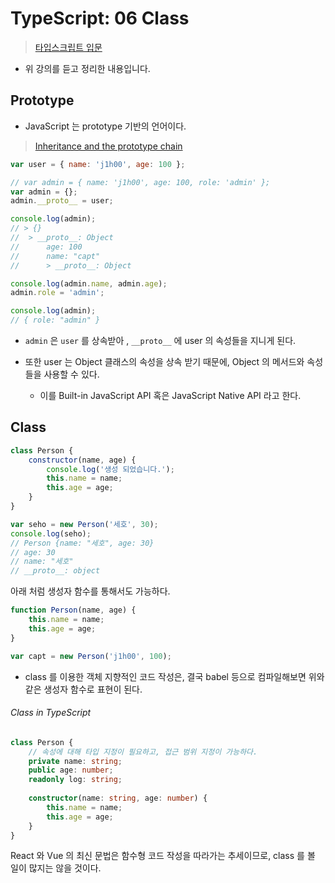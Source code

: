 # TypeScript: 06 Class

> [타입스크립트 입문](https://www.inflearn.com/course/%ED%83%80%EC%9E%85%EC%8A%A4%ED%81%AC%EB%A6%BD%ED%8A%B8-%EC%9E%85%EB%AC%B8/)

- 위 강의를 듣고 정리한 내용입니다. 

## Prototype

- JavaScript 는 prototype 기반의 언어이다. 

>[Inheritance and the prototype chain](https://developer.mozilla.org/en-US/docs/Web/JavaScript/Inheritance_and_the_prototype_chain)

```js
var user = { name: 'j1h00', age: 100 };

// var admin = { name: 'j1h00', age: 100, role: 'admin' };
var admin = {};
admin.__proto__ = user;

console.log(admin);
// > {}
// 	> __proto__: Object
// 	    age: 100
//      name: "capt"
// 		> __proto__: Object

console.log(admin.name, admin.age);
admin.role = 'admin';

console.log(admin);
// { role: "admin" }
```

- `admin` 은 `user` 를 상속받아 , `__proto__` 에 user 의 속성들을 지니게 된다. 

- 또한 user 는 Object 클래스의 속성을 상속 받기 때문에, Object 의 메서드와 속성들을 사용할 수 있다. 
  - 이를 Built-in JavaScript API  혹은  JavaScript Native API 라고 한다.  



## Class

```js
class Person {
    constructor(name, age) {
        console.log('생성 되었습니다.');
        this.name = name;
        this.age = age;
    }
}

var seho = new Person('세호', 30);
console.log(seho);
// Person {name: "세호", age: 30}
// age: 30
// name: "세호"
// __proto__: object
```

아래 처럼 생성자 함수를 통해서도 가능하다. 

```js
function Person(name, age) {
    this.name = name;
    this.age = age;
}

var capt = new Person('j1h00', 100);
```

- class 를 이용한 객체 지향적인 코드 작성은, 결국 babel 등으로 컴파일해보면 위와 같은 생성자 함수로 표현이 된다.

 

###### Class in TypeScript

```typescript
class Person {
    // 속성에 대해 타입 지정이 필요하고, 접근 범위 지정이 가능하다. 
    private name: string;
    public age: number;
    readonly log: string;
    
    constructor(name: string, age: number) {
        this.name = name;
        this.age = age;
    }
}
```

React 와 Vue 의 최신 문법은 함수형 코드 작성을 따라가는 추세이므로, class 를 볼 일이 많지는 않을 것이다.  

